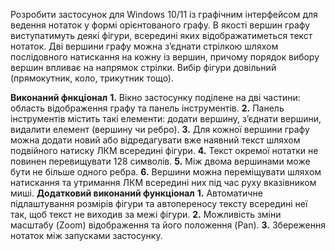 Розробити застосунок для Windows 10/11 із графічним інтерфейсом для ведення нотаток у формі орієнтованого графу. В якості вершин графу виступатимуть деякі фігури, всередині яких відображатиметься текст нотаток. Дві вершини графу можна з’єднати стрілкою шляхом послідовного натискання на кожну із вершин, причому порядок вибору вершин впливає на напрямок стрілки. Вибір фігури довільний (прямокутник, коло, трикутник тощо).

**Виконаний фнкціонал**
**1.** Вікно застосунку поділене на дві частини: область відображення графу та панель
інструментів. 
**2.** Панель інструментів містить такі елементи: додати вершину, з’єднати вершини,
видалити елемент (вершину чи ребро).
**3.** Для кожної вершини графу можна додати новий або відредагувати вже наявний текст шляхом подвійного натиску ЛКМ всередині фігури.
**4.** Текст окремої нотатки не повинен перевищувати 128 символів.
**5.** Між двома вершинами може бути не більше одного ребра.
**6.** Вершини можна переміщувати шляхом натискання та утримання ЛКМ всередині них
під час руху вказівником миші.
**Додатковий виконаний функціонал**
**1.** Автоматичне підлаштування розмірів фігури та автопереносу тексту всередині неї так, щоб текст не виходив за межі фігури.
**2.** Можливість зміни масштабу (Zoom) відображення та його положення (Pan).
**3.** Збереження нотаток між запусками застосунку.

